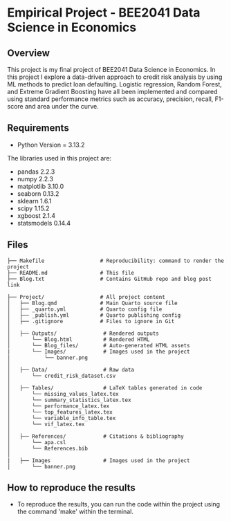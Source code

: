 # Empirical Project - BEE2041 Data Science in Economics

## Overview
This project is my final project of BEE2041 Data Science in Economics. In this project I explore a data-driven approach to credit risk analysis by using ML methods to predict loan defaulting. Logistic regression, Random Forest, and Extreme Gradient Boosting have all been implemented and compared using standard performance metrics such as accuracy, precision, recall, F1-score and area under the curve.

## Requirements
- Python Version = 3.13.2

The libraries used in this project are:
- pandas 2.2.3
- numpy 2.2.3
- matplotlib 3.10.0
- seaborn 0.13.2
- sklearn 1.6.1
- scipy 1.15.2
- xgboost 2.1.4
- statsmodels 0.14.4

## Files
```
├── Makefile                  # Reproducibility: command to render the project
├── README.md                 # This file
├── Blog.txt                  # Contains GitHub repo and blog post link

├── Project/                  # All project content
│   ├── Blog.qmd              # Main Quarto source file
│   ├── _quarto.yml           # Quarto config file
│   ├── _publish.yml          # Quarto publishing config
│   ├── .gitignore            # Files to ignore in Git
│
│   ├── Outputs/               # Rendered outputs
│       └── Blog.html          # Rendered HTML
│       └── Blog_files/        # Auto-generated HTML assets
|       └── Images/            # Images used in the project
│           └── banner.png
│
│   ├── Data/                  # Raw data
│       └── credit_risk_dataset.csv
│
│   ├── Tables/                # LaTeX tables generated in code
│       └── missing_values_latex.tex
│       └── summary_statistics_latex.tex
│       └── performance_latex.tex
│       └── top_features_latex.tex
│       └── variable_info_table.tex
│       └── vif_latex.tex
│   
│   ├── References/            # Citations & bibliography
│       └── apa.csl
│       └── References.bib
│
|   ├── Images                 # Images used in the project
│       └── banner.png
```

## How to reproduce the results
- To reproduce the results, you can run the code within the project using the command 'make' within the terminal.
